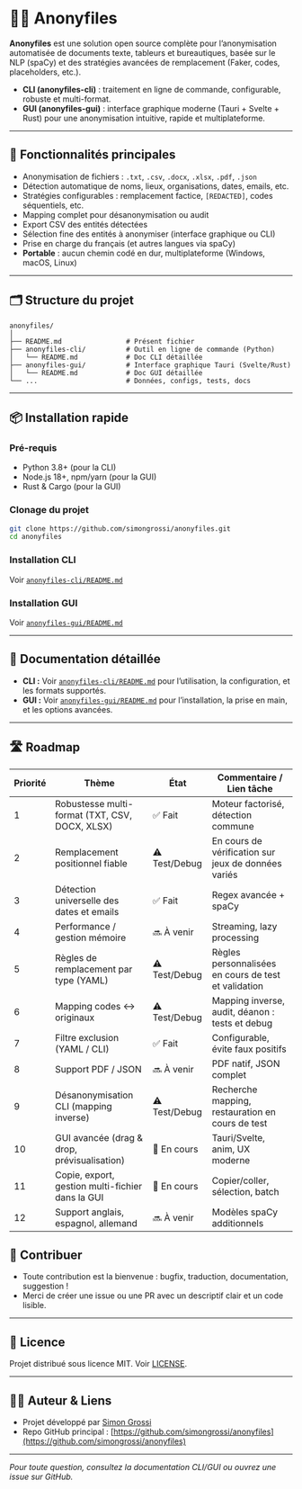 # 🕵️‍♂️ Anonyfiles

**Anonyfiles** est une solution open source complète pour l’anonymisation automatisée de documents texte, tableurs et bureautiques, basée sur le NLP (spaCy) et des stratégies avancées de remplacement (Faker, codes, placeholders, etc.).

* **CLI (anonyfiles-cli)** : traitement en ligne de commande, configurable, robuste et multi-format.
* **GUI (anonyfiles-gui)** : interface graphique moderne (Tauri + Svelte + Rust) pour une anonymisation intuitive, rapide et multiplateforme.

---

## 🚀 Fonctionnalités principales

* Anonymisation de fichiers : `.txt`, `.csv`, `.docx`, `.xlsx`, `.pdf`, `.json`
* Détection automatique de noms, lieux, organisations, dates, emails, etc.
* Stratégies configurables : remplacement factice, `[REDACTED]`, codes séquentiels, etc.
* Mapping complet pour désanonymisation ou audit
* Export CSV des entités détectées
* Sélection fine des entités à anonymiser (interface graphique ou CLI)
* Prise en charge du français (et autres langues via spaCy)
* **Portable** : aucun chemin codé en dur, multiplateforme (Windows, macOS, Linux)

---

## 🗂️ Structure du projet

```plaintext
anonyfiles/
│
├── README.md                # Présent fichier
├── anonyfiles-cli/          # Outil en ligne de commande (Python)
│   └── README.md            # Doc CLI détaillée
├── anonyfiles-gui/          # Interface graphique Tauri (Svelte/Rust)
│   └── README.md            # Doc GUI détaillée
└── ...                      # Données, configs, tests, docs
```

---

## 📦 Installation rapide

### Pré-requis

* Python 3.8+ (pour la CLI)
* Node.js 18+, npm/yarn (pour la GUI)
* Rust & Cargo (pour la GUI)

### Clonage du projet

```bash
git clone https://github.com/simongrossi/anonyfiles.git
cd anonyfiles
```

### Installation CLI

Voir [`anonyfiles-cli/README.md`](anonyfiles-cli/README.md)

### Installation GUI

Voir [`anonyfiles-gui/README.md`](anonyfiles-gui/README.md)

---

## 📖 Documentation détaillée

* **CLI :** Voir [`anonyfiles-cli/README.md`](anonyfiles-cli/README.md) pour l’utilisation, la configuration, et les formats supportés.
* **GUI :** Voir [`anonyfiles-gui/README.md`](anonyfiles-gui/README.md) pour l’installation, la prise en main, et les options avancées.

---

## 🛣️ Roadmap

| Priorité | Thème                                                | État           | Commentaire / Lien tâche                          |
|----------|------------------------------------------------------|----------------|---------------------------------------------------|
| 1        | Robustesse multi-format (TXT, CSV, DOCX, XLSX)       | ✅ Fait        | Moteur factorisé, détection commune               |
| 2        | Remplacement positionnel fiable                      | ⚠️ Test/Debug  | En cours de vérification sur jeux de données variés|
| 3        | Détection universelle des dates et emails            | ✅ Fait        | Regex avancée + spaCy                             |
| 4        | Performance / gestion mémoire                        | 🔜 À venir     | Streaming, lazy processing                        |
| 5        | Règles de remplacement par type (YAML)               | ⚠️ Test/Debug  | Règles personnalisées en cours de test et validation|
| 6        | Mapping codes <-> originaux                          | ⚠️ Test/Debug  | Mapping inverse, audit, déanon : tests et debug   |
| 7        | Filtre exclusion (YAML / CLI)                        | ✅ Fait        | Configurable, évite faux positifs                 |
| 8        | Support PDF / JSON                                   | 🔜 À venir     | PDF natif, JSON complet                           |
| 9        | Désanonymisation CLI (mapping inverse)               | ⚠️ Test/Debug  | Recherche mapping, restauration en cours de test  |
| 10       | GUI avancée (drag & drop, prévisualisation)          | 🚧 En cours    | Tauri/Svelte, anim, UX moderne                    |
| 11       | Copie, export, gestion multi-fichier dans la GUI     | 🚧 En cours    | Copier/coller, sélection, batch                   |
| 12       | Support anglais, espagnol, allemand                  | 🔜 À venir     | Modèles spaCy additionnels                        |


## 🤝 Contribuer

* Toute contribution est la bienvenue : bugfix, traduction, documentation, suggestion !
* Merci de créer une issue ou une PR avec un descriptif clair et un code lisible.

---

## 📄 Licence

Projet distribué sous licence MIT. Voir [LICENSE](LICENSE).

---

## 👨‍💻 Auteur & Liens

* Projet développé par [Simon Grossi](https://github.com/simongrossi)
* Repo GitHub principal : [https://github.com/simongrossi/anonyfiles](https://github.com/simongrossi/anonyfiles)

---

*Pour toute question, consultez la documentation CLI/GUI ou ouvrez une issue sur GitHub.*

